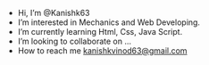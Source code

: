 - Hi, I’m @Kanishk63
- I’m interested in Mechanics and Web Developing.
- I’m currently learning Html, Css, Java Script.
- I’m looking to collaborate on ...
- How to reach me kanishkvinod63@gmail.com
<!---
Kanishk63/Kanishk63 is a ✨ special ✨ repository because its `README.md` (this file) appears on your GitHub profile.
You can click the Preview link to take a look at your changes.
--->
